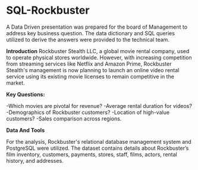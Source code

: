 # SQL-Rockbuster

A Data Driven presentation was prepared for the board of Management to address key business question. The data dictionary and SQL queries utilized to derive the answers were provided to the technical team.

**Introduction**
Rockbuster Stealth LLC, a global movie rental company, used to operate physical stores worldwide. However, with increasing competition from streaming services like Netflix and Amazon Prime, Rockbuster Stealth's management is now planning to launch an online video rental service using its existing movie licenses to remain competitive in the market.

**Key Questions:**

-Which movies are pivotal for revenue?
-Average rental duration for videos?
-Demographics of Rockbuster customers?
-Location of high-value customers?
-Sales comparison across regions.

**Data And Tools**

For the analysis, Rockbuster's relational database management system and PostgreSQL were utilized. The dataset contains details about Rockbuster’s film inventory, customers, payments, stores, staff, films, actors, rental history, and addresses.





